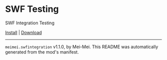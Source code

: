 # SWF Testing

SWF Integration Testing

[Install](https://hitman-resources.netlify.app/smf-install-link/https://github.com/protonalialol/swf-integration/releases/latest/download/mod.framework.zip) | [Download](https://github.com/protonalialol/swf-integration/releases/latest/download/mod.framework.zip)

---

`meimei.swfintegration` v1.1.0, by Mei-Mei. This README was automatically generated from the mod's manifest.
